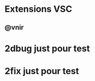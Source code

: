 # Extensions VSC

## @vnir

<!-- [ ] Icone + Doc Extensions VSC -->
<!-- GitGraph -->
<!-- ToDo + settings (Identifications & Colorations...)-->

# 2dbug just pour test
# 2fix just pour test
